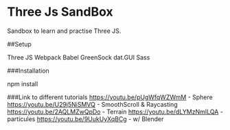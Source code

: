 # Three Js SandBox

Sandbox to learn and practise Three JS.

##Setup

Three JS
Webpack
Babel
GreenSock
dat.GUI
Sass

###Installation

npm install

###Link to different tutorials
https://youtu.be/pUgWfqWZWmM - Sphere
https://youtu.be/U29j5NiSMVQ - SmoothScroll & Raycasting
https://youtu.be/2AQLMZwQpDo - Terrain
https://youtu.be/dLYMzNmILQA - particules
https://youtu.be/9UukUyXqBCg - w/ Blender
